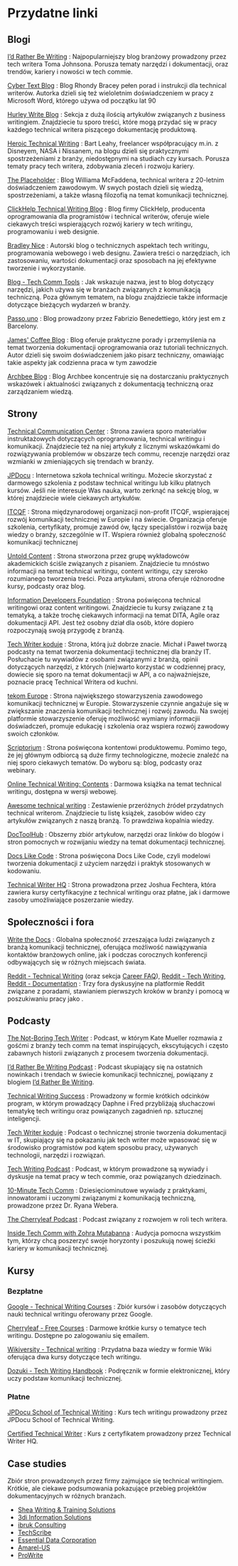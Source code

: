 # Przydatne linki

## Blogi

[I’d Rather Be Writing](https://idratherbewriting.com/)
: Najpopularniejszy blog branżowy prowadzony przez tech writera Toma Johnsona. Porusza tematy narzędzi i dokumentacji, oraz trendów, kariery i nowości w tech commie.

[Cyber Text Blog](https://cybertext.wordpress.com/)
: Blog Rhondy Bracey pełen porad i instrukcji dla technical writerów. Autorka dzieli się też wieloletnim doświadczeniem w pracy z Microsoft Word, którego używa od początku lat 90

[Hurley Write Blog](https://www.hurleywrite.com/blog/)
: Sekcja z dużą ilością artykułów związanych z business writingiem. Znajdziecie tu sporo treści, które mogą przydać się w pracy każdego technical writera piszącego dokumentację produktową.

[Heroic Technical Writing](https://heroictechwriting.com/)
: Bart Leahy, freelancer współpracujący m.in. z Disneyem, NASA i Nissanem, na blogu dzieli się praktycznymi spostrzeżeniami z branży, niedostępnymi na studiach czy kursach. Porusza tematy pracy tech writera, zdobywania zleceń i rozwoju kariery.

[The Placeholder](http://www.williammcfadden.com/)
: Blog Williama McFaddena, technical writera z 20-letnim doświadczeniem zawodowym. W swych postach dzieli się wiedzą, spostrzeżeniami, a także własną filozofią na temat komunikacji technicznej.

[ClickHelp Technical Writing Blog](https://clickhelp.com/clickhelp-technical-writing-blog/)
: Blog firmy ClickHelp, producenta oprogramowania dla programistów i technical writerów, oferuje wiele ciekawych treści wspierających rozwój kariery w tech writingu, programowaniu i web designie.

[Bradley Nice](https://bradley-nice.medium.com/)
: Autorski blog o technicznych aspektach tech writingu, programowania webowego i web designu. Zawiera treści o narzędziach, ich zastosowaniu, wartości dokumentacji oraz sposobach na jej efektywne tworzenie i wykorzystanie.

[Blog \- Tech Comm Tools](https://techcommtools.com/blog)
: Jak wskazuje nazwa, jest to blog dotyczący narzędzi, jakich używa się w branżach związanych z komunikacją techniczną. Poza głównym tematem, na blogu znajdziecie także informacje dotyczące bieżących wydarzeń w branży.

[Passo.uno](https://passo.uno/)
: Blog prowadzony przez Fabrizio Benedettiego, który jest em z Barcelony.

[James' Coffee Blog](https://jamesg.blog/technical-writing/)
: Blog oferuje praktyczne porady i przemyślenia na temat tworzenia dokumentacji oprogramowania oraz tutoriali technicznych. Autor dzieli się swoim doświadczeniem jako pisarz techniczny, omawiając takie aspekty jak codzienna praca w tym zawodzie

[Archbee Blog](https://www.archbee.com/blog)
: Blog Archbee koncentruje się na dostarczaniu praktycznych wskazówek i aktualności związanych z dokumentacją techniczną oraz zarządzaniem wiedzą.

## Strony

[Technical Communication Center](https://www.technicalcommunicationcenter.com/)
: Strona zawiera sporo materiałów instruktażowych dotyczących oprogramowania, technical writingu i komunikacji. Znajdziecie też na niej artykuły z licznymi wskazówkami do rozwiązywania problemów w obszarze tech commu, recenzje narzędzi oraz wzmianki w zmieniających się trendach w branży.

[JPDocu](https://jpdocu.teachable.com/)
: Internetowa szkoła technical writingu. Możecie skorzystać z darmowego szkolenia z podstaw technical writingu lub kilku płatnych kursów. Jeśli nie interesuje Was nauka, warto zerknąć na sekcję blog, w której znajdziecie wiele ciekawych artykułów.

[ITCQF](https://itcqf.org/)
: Strona międzynarodowej organizacji non-profit ITCQF, wspierającej rozwój komunikacji technicznej w Europie i na świecie. Organizacja oferuje szkolenia, certyfikaty, promuje zawód ów, łączy specjalistów i rozwija bazę wiedzy o branży, szczególnie w IT. Wspiera również globalną społeczność komunikacji technicznej

[Untold Content](https://untoldcontent.com/)
: Strona stworzona przez grupę wykładowców akademickich ściśle związanych z pisaniem. Znajdziecie tu mnóstwo informacji na temat technical writingu, content writingu, czy szeroko rozumianego tworzenia treści. Poza artykułami, strona oferuje różnorodne kursy, podcasty oraz blog.

[Information Developers Foundation](https://www.informationdevelopers.in/)
: Strona poświęcona technical writingowi oraz content writingowi. Znajdziecie tu kursy związane z tą tematyką, a także trochę ciekawych informacji na temat DITA, Agile oraz dokumentacji API. Jest też osobny dział dla osób, które dopiero rozpoczynają swoją przygodę z branżą.

[Tech Writer koduje](https://techwriterkoduje.pl/)
: Strona, którą już dobrze znacie. Michał i Paweł tworzą podcasty na temat tworzenia dokumentacji technicznej dla branży IT. Posłuchacie tu wywiadów z osobami związanymi z branżą, opinii dotyczących narzędzi, z których (nie)warto korzystać w codziennej pracy, dowiecie się sporo na temat dokumentacji w API, a co najważniejsze, poznacie pracę Technical Writera od kuchni.

[tekom Europe](https://www.technical-communication.org/)
: Strona największego stowarzyszenia zawodowego komunikacji technicznej w Europie. Stowarzyszenie czynnie angażuje się w zwiększanie znaczenia komunikacji technicznej i rozwój zawodu. Na swojej platformie stowarzyszenie oferuję możliwość wymiany informacjii doświadczeń, promuje edukację i szkolenia oraz wspiera rozwój zawodowy swoich członków.

[Scriptorium](https://www.scriptorium.com/)
: Strona poświęcona kontentowi produktowemu. Pomimo tego, że jej głównym odbiorcą są duże firmy technologiczne, możecie znaleźć na niej sporo ciekawych tematów. Do wyboru są: blog, podcasty oraz webinary.

[Online Technical Writing: Contents](https://mcmassociates.io/textbook/) 
: Darmowa książka na temat technical writingu, dostępna w wersji webowej.

[Awesome technical writing](https://github.com/BolajiAyodeji/awesome-technical-writing/blob/master/README.md)
: Zestawienie przeróżnych źródeł przydatnych technical writerom. Znajdziecie tu listę książek, zasobów wideo czy artykułów związanych z naszą branżą. To prawdziwa kopalnia wiedzy.

[DocToolHub](https://tools.doctoolhub.com/)
: Obszerny zbiór artykułow, narzędzi oraz linków do blogów i stron pomocnych w rozwijaniu wiedzy na temat dokumentacji technicznej.

[Docs Like Code](https://www.docslikecode.com/)
: Strona poświęcona Docs Like Code, czyli modelowi tworzenia dokumentacji z użyciem narzędzi i praktyk stosowanych w kodowaniu.

[Technical Writer HQ](https://technicalwriterhq.com/writing/technical-writing/)
: Strona prowadzona przez Joshua Fechtera, która zawiera kursy certyfikacyjne z technical writingu oraz płatne, jak i darmowe zasoby umożliwiające poszerzanie wiedzy.

## Społeczności i fora

[Write the Docs](https://www.writethedocs.org/)
: Globalna społeczność zrzeszająca ludzi związanych z branżą komunikacji technicznej, oferująca możliwość nawiązywania kontaktów branżowych online, jak i podczas corocznych konferencji odbywających się w różnych miejscach świata.

[Reddit - Technical Writing](https://www.reddit.com/r/technicalwriting/) (oraz sekcja [Career FAQ](https://www.reddit.com/r/technicalwriting/comments/qh5i82/career_faqs_read_this_before_asking_about/)), [Reddit - Tech Writing](https://www.reddit.com/r/techwriting/), [Reddit - Documentation](https://www.reddit.com/r/documentation/)
: Trzy fora dyskusyjne na platformie Reddit związane z poradami, stawianiem pierwszych kroków w branży i pomocą w poszukiwaniu pracy jako .

## Podcasty

[The Not-Boring Tech Writer](https://open.spotify.com/show/4JUeeRjYe2EWcFSkAsbLu8?si=f0634168fae44ff8)
: Podcast, w którym Kate Mueller rozmawia z gośćmi z branży tech comm na temat inspirujących, ekscytujących i często zabawnych historii związanych z procesem tworzenia dokumentacji.

[I’d Rather Be Writing Podcast](https://open.spotify.com/show/4HeOZfPGMMfViOhVS40QBD?si=ba4747c7c58a4ab9)
: Podcast skupiający się na ostatnich nowinkach i trendach w świecie komunikacji technicznej, powiązany z blogiem [I’d Rather Be Writing](https://idratherbewriting.com/).

[Technical Writing Success](https://open.spotify.com/show/2tFWJSw4sPk7S5O4Yl3d38?si=6b4143340c004f1b)
: Prowadzony w formie krótkich odcinków program, w którym prowadzący Daphne i Fred przybliżają słuchaczowi tematykę tech writingu oraz powiązanych zagadnień np. sztucznej inteligencji.

[Tech Writer koduje](https://open.spotify.com/show/2jhQ1Z1nAOY686RVok7O9I?si=e7d8c6e6045747bd)
: Podcast o technicznej stronie tworzenia dokumentacji w IT, skupiający się na pokazaniu jak tech writer może wpasować się w środowisko programistów pod kątem sposobu pracy, używanych technologii, narzędzi i rozwiązań. 

[Tech Writing Podcast](https://open.spotify.com/show/6UAQWn4asiUrPQfAYw21je?si=059cdb746abb4b53)
: Podcast, w którym prowadzone są wywiady i dyskusje na temat pracy w tech commie, oraz powiązanych dziedzinach.

[10-Minute Tech Comm](https://podcasts.apple.com/us/podcast/10-minute-tech-comm/id920575683)
: Dziesięciominutowe wywiady z praktykami, innowatorami i uczonymi związanymi z komunikacją techniczną, prowadzone przez Dr. Ryana Webera.

[The Cherryleaf Podcast](https://open.spotify.com/show/31eoBJphWpmC5ofXfy84Ek?si=0b675ae500974be6)
: Podcast związany z rozwojem w roli tech writera.

[Inside Tech Comm with Zohra Mutabanna](https://open.spotify.com/show/3N7tBawAgk81il2GZAMGmU?si=70fef1856ffd4589)
: Audycja pomocna wszystkim tym, którzy chcą poszerzyć swoje horyzonty i poszukują nowej ścieżki kariery w komunikacji technicznej.

## Kursy

### Bezpłatne

[Google - Technical Writing Courses](https://developers.google.com/tech-writing)
: Zbiór kursów i zasobów dotyczących nauki technical writingu oferowany przez Google.

[Cherryleaf - Free Courses](https://cherryleaf.teachable.com/courses/category/Free%20course)
: Darmowe krótkie kursy o tematyce tech writingu. Dostępne po zalogowaniu się emailem.

[Wikiversity - Technical writing](https://en.wikiversity.org/wiki/Technical_writing)
: Przydatna baza wiedzy w formie Wiki oferująca dwa kursy dotyczące tech writingu.

[Dozuki - Tech Writing Handbook](https://help.dozuki.com/Tech_Writing)
: Podręcznik w formie elektronicznej, który uczy podstaw komunikacji technicznej.

### Płatne

[JPDocu School of Technical Writing](https://www.udemy.com/user/jordanstanchev/)
: Kurs tech writingu prowadzony przez JPDocu School of Technical Writing.

[Certified Technical Writer](https://technicalwriterhq.com/technical-writing-certification/)
: Kurs z certyfikatem prowadzony przez Technical Writer HQ.

## Case studies

Zbiór stron prowadzonych przez firmy zajmujące się technical writingiem. Krótkie, ale ciekawe podsumowania pokazujące przebieg projektów dokumentacyjnych w różnych branżach.

- [Shea Writing & Training Solutions](https://www.sheaws.com/case-studies-shea-writing/)
- [3di Information Solutions](https://3di-info.com/case-studies/)
- [ibruk Consulting](https://ibruk.in/technical-writing-instructional-design-case-studies/)
- [TechScribe](https://www.techscribe.co.uk/techw/case-studies.htm)
- [Essential Data Corporation](https://essentialdata.com/case-study/)
- [Amarel-US](https://www.amarel-us.com/category/all-resources/case-studies/)
- [ProWrite](https://prowrite.com/case-studies/)

